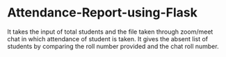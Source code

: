 # Attendance-Report-using-Flask
It takes the input of total students and the file taken through zoom/meet chat in which attendance of student is taken.
It gives the absent list of students by comparing the roll number provided and the chat roll number.
